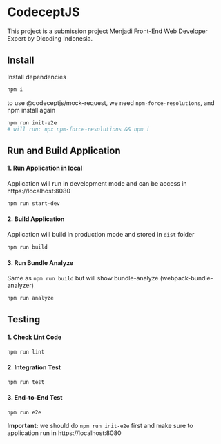 
# CodeceptJS
This project is a submission project Menjadi Front-End Web Developer Expert by Dicoding Indonesia.


## Install
Install dependencies
```sh
npm i
```

to use @codeceptjs/mock-request, we need `npm-force-resolutions`, and npm install again
```sh
npm run init-e2e
# will run: npx npm-force-resolutions && npm i
```  

## Run and Build Application
#### 1. Run Application in local
Application will run in development mode and can be access in https://localhost:8080 
```sh
npm run start-dev
```

#### 2. Build Application
Application will build  in production mode and stored in `dist` folder
```sh
npm run build
```

#### 3. Run Bundle Analyze
Same as `npm run build` but will show bundle-analyze (webpack-bundle-analyzer)
```sh
npm run analyze
```

## Testing
#### 1. Check Lint Code
```sh
npm run lint
```
#### 2. Integration Test
```sh
npm run test
```
#### 3. End-to-End Test
```sh
npm run e2e
```
**Important:** we should do ```npm run init-e2e``` first and make sure to application run in https://localhost:8080 
